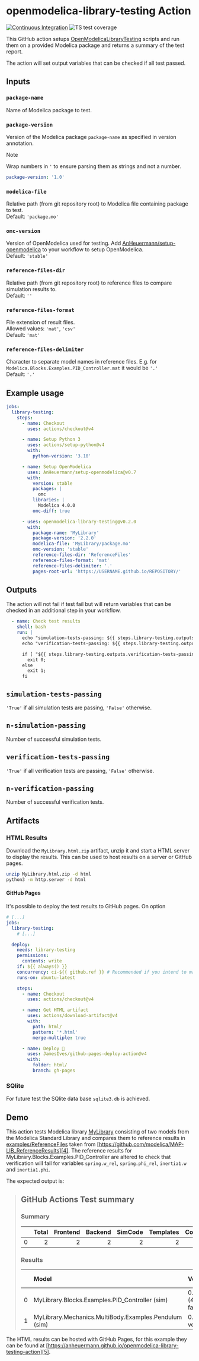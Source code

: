 # openmodelica-library-testing Action

[![Continuous Integration](https://github.com/AnHeuermann/openmodelica-library-testing-action/actions/workflows/ci.yml/badge.svg)][1]
![TS test coverage](badges/coverage.svg)

This GitHub action setups [OpenModelicaLibraryTesting][2]
scripts and run them on a provided Modelica package and returns a summary of the
test report.

The action will set output variables that can be checked if all test passed.

## Inputs

### `package-name`

Name of Modelica package to test.

### `package-version`

Version of the Modelica package `package-name` as specified in version
annotation.

> [!NOTE]
> Wrap numbers in `'` to ensure parsing them as strings and not a number.
>
> ```yml
> package-version: '1.0'
> ```

### `modelica-file`

Relative path (from git repository root) to Modelica file containing package to
test.\
Default: `'package.mo'`

### `omc-version`

Version of OpenModelica used for testing.
Add [AnHeuermann/setup-openmodelica][3]
to your workflow to setup OpenModelica.\
Default: `'stable'`

### `reference-files-dir`

Relative path (from git repository root) to reference files to compare
simulation results to.\
Default: `''`

### `reference-files-format`

File extension of result files.\
Allowed values: `'mat'`, `'csv'`\
Default: `'mat'`

### `reference-files-delimiter`

Character to separate model names in reference files.
E.g. for `Modelica.Blocks.Examples.PID_Controller.mat` it would be `'.'`\
Default: `'.'`

## Example usage

```yaml
jobs:
  library-testing:
    steps:
      - name: Checkout
        uses: actions/checkout@v4

      - name: Setup Python 3
        uses: actions/setup-python@v4
        with:
          python-version: '3.10'

      - name: Setup OpenModelica
        uses: AnHeuermann/setup-openmodelica@v0.7
        with:
          version: stable
          packages: |
            omc
          libraries: |
            Modelica 4.0.0
          omc-diff: true

      - uses: openmodelica-library-testing@v0.2.0
        with:
          package-name: 'MyLibrary'
          package-version: '2.2.0'
          modelica-file: 'MyLibrary/package.mo'
          omc-version: 'stable'
          reference-files-dir: 'ReferenceFiles'
          reference-files-format: 'mat'
          reference-files-delimiter: '.'
          pages-root-url: 'https://USERNAME.github.io/REPOSITORY/'
```

## Outputs

The action will not fail if test fail but will return variables that can be
checked in an additional step in your workflow.

```yml
  - name: Check test results
    shell: bash
    run: |
      echo "simulation-tests-passing: ${{ steps.library-testing.outputs.simulation-tests-passing }}"
      echo "verification-tests-passing: ${{ steps.library-testing.outputs.verification-tests-passing }}"

      if [ "${{ steps.library-testing.outputs.verification-tests-passing }}" == "True" ]; then
        exit 0;
      else
        exit 1;
      fi
```

## `simulation-tests-passing`

`'True'` if all simulation tests are passing, `'False'` otherwise.

## `n-simulation-passing`

Number of successful simulation tests.

## `verification-tests-passing`

`'True'` if all verification tests are passing, `'False'` otherwise.

## `n-verification-passing`

Number of successful verification tests.

## Artifacts

### HTML Results

Download the `MyLibrary.html.zip` artifact, unzip it and start a HTML server to
display the results. This can be used to host results on a server or GitHub
pages.

```bash
unzip MyLibrary.html.zip -d html
python3 -m http.server -d html
```

#### GitHub Pages

It's possible to deploy the test results to GitHub pages. On option

```yml
# [...]
jobs:
  library-testing:
    # [...]

  deploy:
    needs: library-testing
    permissions:
      contents: write
    if: ${{ always() }}
    concurrency: ci-${{ github.ref }} # Recommended if you intend to make multiple deployments in quick succession.
    runs-on: ubuntu-latest

    steps:
      - name: Checkout
        uses: actions/checkout@v4

      - name: Get HTML artifact
        uses: actions/download-artifact@v4
        with:
          path: html/
          pattern: '*.html'
          merge-multiple: true

      - name: Deploy 🚀
        uses: JamesIves/github-pages-deploy-action@v4
        with:
          folder: html/
          branch: gh-pages
```

### SQlite

For future test the SQlite data base `sqlite3.db` is achieved.

## Demo

This action tests Modelica library [MyLibrary](examples/MyLibrary/package.mo)
consisting of two models from the Modelica Standard Library and compares them to
reference results in [examples/ReferenceFiles](examples/ReferenceFiles) taken
from
[https://github.com/modelica/MAP-LIB_ReferenceResults][4].
The reference results for MyLibrary.Blocks.Examples.PID_Controller are altered
to check that verification will fail for variables `spring.w_rel`,
`spring.phi_rel`, `inertia1.w` and `inertia1.phi`.

The expected output is:

> ## GitHub Actions Test summary
>
> ### Summary
>
> |    |   Total |   Frontend |   Backend |   SimCode |   Templates |   Compilation |   Simulation |   Verification |
> |---:|--------:|-----------:|----------:|----------:|------------:|--------------:|-------------:|---------------:|
> |  0 |       2 |          2 |         2 |         2 |           2 |             2 |            2 |              1 |
>
> ### Results
>
> |    | Model                                                 | Verified          |   Simulate |   Total buildModel |   Parsing |   Frontend |   Backend |   SimCode |   Templates |   Compile |
> |---:|:------------------------------------------------------|:------------------|-----------:|-------------------:|----------:|-----------:|----------:|----------:|------------:|----------:|
> |  0 | MyLibrary.Blocks.Examples.PID_Controller (sim)        | 0.06 (4/7 failed) |       0.03 |               2.46 |      1.86 |       0.23 |      0.03 |      0.01 |        0.03 |      2.16 |
> |  1 | MyLibrary.Mechanics.MultiBody.Examples.Pendulum (sim) | 0.01 (3 verified) |       0.26 |               3.37 |      1.86 |       0.25 |      0.37 |      0.02 |        0.05 |      2.67 |

The HTML results can be hosted with GitHub Pages, for this example they can be
found at
[https://anheuermann.github.io/openmodelica-library-testing-action][5].

[1]: https://github.com/AnHeuermann/openmodelica-library-testing-action/actions/workflows/ci.yml
[2]: https://github.com/OpenModelica/OpenModelicaLibraryTesting
[3]: https://github.com/AnHeuermann/setup-openmodelica#available-openmodelica-versions
[4]: https://github.com/modelica/MAP-LIB_ReferenceResults/blob/v4.0.0
[5]: https://anheuermann.github.io/openmodelica-library-testing-action/
